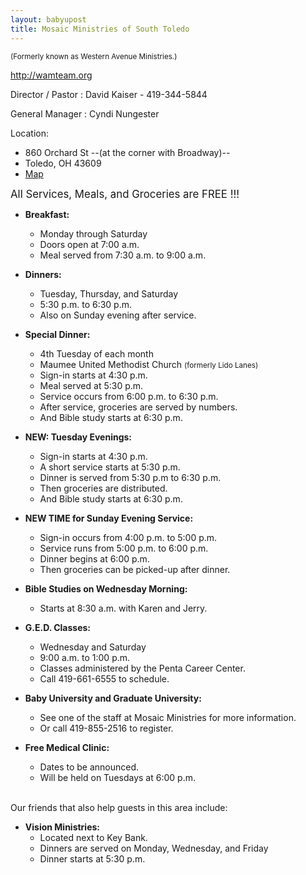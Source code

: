 ```yaml
---
layout: babyupost
title: Mosaic Ministries of South Toledo
---
```


<small>(Formerly known as Western Avenue Ministries.)</small>


<http://wamteam.org>

Director / Pastor : David Kaiser - 419-344-5844

General Manager : Cyndi Nungester

Location:

* 860 Orchard St --(at the corner with Broadway)--
* Toledo, OH 43609
* [Map](https://www.google.com/maps/place/860+Orchard+St,+Toledo,+OH+43609/@41.6278071,-83.5609685,17z/data=!3m1!4b1!4m2!3m1!1s0x883b870f0aaf7dbf:0x5a0dc7f659246a2a)


<big>All Services, Meals, and Groceries are FREE !!!</big>


* **Breakfast:**
  * Monday through Saturday
  * Doors open at 7:00 a.m.
  * Meal served from 7:30 a.m. to 9:00 a.m.

* **Dinners:**
  * Tuesday, Thursday, and Saturday
  * 5:30 p.m. to 6:30 p.m.
  * Also on Sunday evening after service.

* **Special Dinner:**
  * 4th Tuesday of each month
  * Maumee United Methodist Church <small>(formerly Lido Lanes)</small>
  * Sign-in starts at 4:30 p.m.
  * Meal served at 5:30 p.m.
  * Service occurs from 6:00 p.m. to 6:30 p.m.
  * After service, groceries are served by numbers.
  * And Bible study starts at 6:30 p.m.

* **NEW: Tuesday Evenings:**
  * Sign-in starts at 4:30 p.m.
  * A short service starts at 5:30 p.m.
  * Dinner is served from 5:30 p.m to 6:30 p.m.
  * Then groceries are distributed.
  * And Bible study starts at 6:30 p.m.

* **NEW TIME for Sunday Evening Service:**
  * Sign-in occurs from 4:00 p.m. to 5:00 p.m.
  * Service runs from 5:00 p.m. to 6:00 p.m.
  * Dinner begins at 6:00 p.m.
  * Then groceries can be picked-up after dinner.

* **Bible Studies on Wednesday Morning:**
  * Starts at 8:30 a.m. with Karen and Jerry.

* **G.E.D. Classes:**
  * Wednesday and Saturday
  * 9:00 a.m. to 1:00 p.m.
  * Classes administered by the Penta Career Center.
  * Call 419-661-6555 to schedule.

* **Baby University and Graduate University:**
  * See one of the staff at Mosaic Ministries for more information.
  * Or call 419-855-2516 to register.

* **Free Medical Clinic:**
  * Dates to be announced.
  * Will be held on Tuesdays at 6:00 p.m.


<br />Our friends that also help guests in this area include: 

* **Vision Ministries:** 
  * Located next to Key Bank.
  * Dinners are served on Monday, Wednesday, and Friday
  * Dinner starts at 5:30 p.m.
